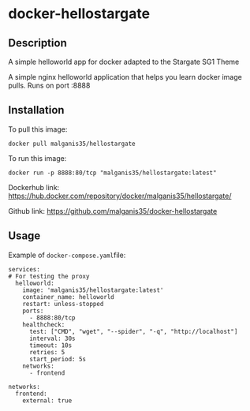 # docker-hellostargate

## Description
A simple helloworld app for docker adapted to the Stargate SG1 Theme

A simple nginx helloworld application that helps you learn docker image pulls. Runs on port :8888

## Installation

To pull this image:
```
docker pull malganis35/hellostargate
```

To run this image:
```
docker run -p 8888:80/tcp "malganis35/hellostargate:latest"
```

Dockerhub link: https://hub.docker.com/repository/docker/malganis35/hellostargate/

Github link: https://github.com/malganis35/docker-hellostargate


## Usage

Example of `docker-compose.yaml`file: 

```
services:
# For testing the proxy
  helloworld:
    image: 'malganis35/hellostargate:latest'
    container_name: helloworld
    restart: unless-stopped
    ports:
      - 8888:80/tcp
    healthcheck:
      test: ["CMD", "wget", "--spider", "-q", "http://localhost"]
      interval: 30s
      timeout: 10s
      retries: 5
      start_period: 5s
    networks:
      - frontend

networks:
  frontend:
    external: true
```